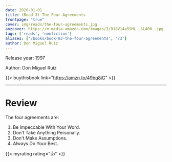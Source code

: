 ```yaml
---
date: 2020-01-01
title: (Read 3) The Four Agreements
frontpage: "true"
cover: img/reads/the-four-agreements.jpg
amzcover: https://m.media-amazon.com/images/I/918V14a5SML._SL400_.jpg
tags: ['reads', 'nonfiction']
aliases: ['/books/book-03-the-four-agreements', '/3']
author: Don Miguel Ruiz
---
```


Release year: 1997

Author: Don Miguel Ruiz

{{< buythisbook link="https://amzn.to/49bq8iG" >}}

---

# Review

The four agreements are:

  1. Be Impeccable With Your Word.
  2. Don't Take Anything Personally.
  3. Don't Make Assumptions.
  4. Always Do Your Best.

{{< myrating rating="👍" >}}

